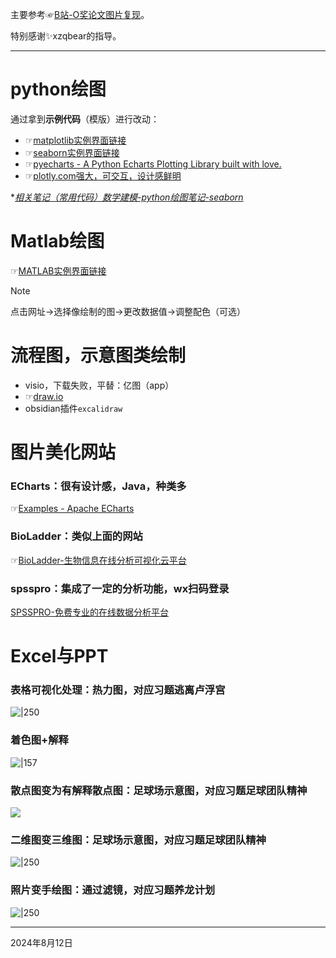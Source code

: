 主要参考☞[B站-O奖论文图片复现](https://www.bilibili.com/video/BV1Ae411H75b/?spm_id_from=333.337.search-card.all.click&vd_source=c57c36d9ae6e8a5b4aa47ed2ea11202f)。

特别感谢✨xzqbear的指导。

---

# python绘图
通过拿到**示例代码**（模版）进行改动：

* ☞[matplotlib实例界面链接](https://seaborn.pydata.org/examples/index.html)
* ☞[seaborn实例界面链接](https://matplotlib.org/stable/gallery/index)
* ☞[pyecharts - A Python Echarts Plotting Library built with love.](https://05x-docs.pyecharts.org/#/zh-cn/jupyter_notebook)
* ☞[plotly.com强大，可交互，设计感鲜明](https://plotly.com/python/)

\**[相关笔记（常用代码）数学建模-python绘图笔记-seaborn](数学建模-集合/数学建模-python绘图笔记-seaborn.md)*

# Matlab绘图
☞[MATLAB实例界面链接](https://ww2.mathworks.cn/help/matlab/examples.html?category=2-and-3d-plots&s_tid=CRUX_topnav)

>[!Note]
>点击网址→选择像绘制的图→更改数据值→调整配色（可选）


# 流程图，示意图类绘制
* visio，下载失败，平替：亿图（app）
* ☞[draw.io](https://www.drawio.com/)
* obsidian插件`excalidraw`

# 图片美化网站
### ECharts：很有设计感，Java，种类多
☞[Examples - Apache ECharts](https://echarts.apache.org/examples/zh/index.html#chart-type-line)

### BioLadder：类似上面的网站
☞[BioLadder-生物信息在线分析可视化云平台](https://www.bioladder.cn/web/#/pro/cloud)

### spsspro：集成了一定的分析功能，wx扫码登录
[SPSSPRO-免费专业的在线数据分析平台](https://www.spsspro.com/)

# Excel与PPT


### 表格可视化处理：热力图，对应习题逃离卢浮宫
![|250](image-20240812154134802.png)

### 着色图+解释
![|157](image-20240812154315074.png)



### 散点图变为有解释散点图：足球场示意图，对应习题足球团队精神
![](image-20240812154033422.png)



### 二维图变三维图：足球场示意图，对应习题足球团队精神

![|250](image-20240812154355779.png)



### 照片变手绘图：通过滤镜，对应习题养龙计划

![|250](image-20240812154417294.png)

---
2024年8月12日
